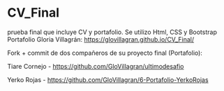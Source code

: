 # CV_Final
prueba final que incluye CV y portafolio. Se utilizo Html, CSS y Bootstrap
Portafolio Gloria Villagrán: https://glovillagran.github.io/CV_Final/

Fork + commit de dos compañeros de su proyecto final (Portafolio):

Tiare Cornejo - https://github.com/GloVillagran/ultimodesafio

Yerko Rojas - https://github.com/GloVillagran/6-Portafolio-YerkoRojas



